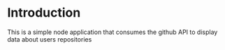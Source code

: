 # Introduction

This is a simple node application that consumes the github API to display data about users repositories